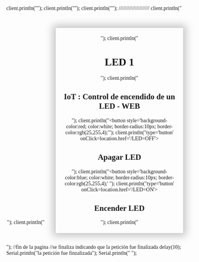 client.println("<!DOCTYPE html><html lang='en'><head><meta charset='UTF-8'>");
client.println("<meta name='viewport' content='windth=device-width, initial-scale=1.0'>");
client.println("<title>Primer Programa : Control de un LED</title></head>");
  /////////////////////
client.println("<body style='font-family:Century gothic; width:800;'><center>");
client.println("<div style='box-shadow:0px 0px 20px 8px rgba(0,0,0,0.22); padding :20px; width: 300px; display:inline-block; margin:30px; '>");
client.println("<h1>LED 1</h1>");
client.println("<h2>IoT : Control de encendido de un LED - WEB</h2>");
client.println("<button style='background-color:red; color:white; border-radius:10px; border-color:rgb(25,255,4);'");
client.println("type='button' onClick=location.href='/LED=OFF'><h2>Apagar LED</h2>");
client.println("</button><button style='background-color:blue; color:white; border-radius:10px; border-color:rgb(25,255,4);' ");
client.println("type='button' onClick=location.href='/LED=ON'><h2>Encender LED</h2>");
client.println("</button></div></center></body></html>");
//fin de la pagina
//se finaliza indicando que la petición fue finalizada
delay(10);
Serial.println("la petición fue finzalizada");
Serial.println(" ");
